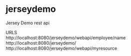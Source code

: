 # jerseydemo
Jersey Demo rest api

URLS <br>
http://localhost:8080/jerseydemo/webapi/employee/name <br>
http://localhost:8080/jerseydemo/ <br>
http://localhost:8080/jerseydemo/webapi/myresource <br>
